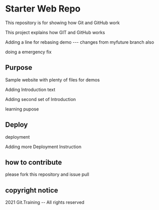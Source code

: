 # Starter Web Repo

This repository is for showing how Git and GitHub work

This project explains how GIT and GitHub works

Adding a line for rebasing demo --- changes from myfuture branch also 

doing a emergency fix

## Purpose

Sample website with plenty of files for demos

Adding Introduction text

Adding second set of Introduction 

learning pupose

## Deploy

deployment

Adding more Deployment Instruction

## how to contribute

please fork this repository and issue pull 

## copyright notice

2021 Git.Training -- All rights reserved